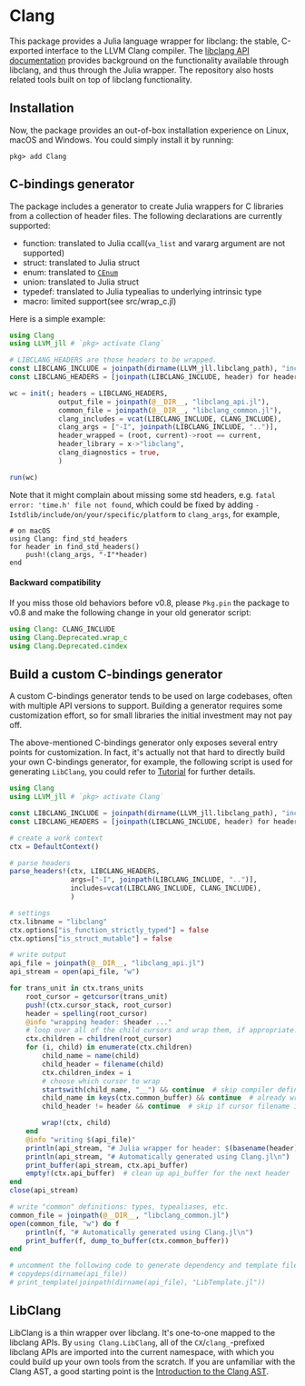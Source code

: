 # Clang
This package provides a Julia language wrapper for libclang: the stable, C-exported
interface to the LLVM Clang compiler. The [libclang API documentation](http://clang.llvm.org/doxygen/group__CINDEX.html)
provides background on the functionality available through libclang, and thus
through the Julia wrapper. The repository also hosts related tools built
on top of libclang functionality.

## Installation
Now, the package provides an out-of-box installation experience on Linux, macOS and Windows. You
could simply install it by running:
```
pkg> add Clang
```

## C-bindings generator
The package includes a generator to create Julia wrappers for C libraries from a collection of header files. The following declarations are currently supported:

- function: translated to Julia ccall(`va_list` and vararg argument are not supported)
- struct: translated to Julia struct
- enum: translated to [`CEnum`](https://github.com/JuliaInterop/CEnum.jl)
- union: translated to Julia struct
- typedef: translated to Julia typealias to underlying intrinsic type
- macro: limited support(see src/wrap_c.jl)

Here is a simple example:
```julia
using Clang
using LLVM_jll # `pkg> activate Clang`

# LIBCLANG_HEADERS are those headers to be wrapped.
const LIBCLANG_INCLUDE = joinpath(dirname(LLVM_jll.libclang_path), "include", "clang-c") |> normpath
const LIBCLANG_HEADERS = [joinpath(LIBCLANG_INCLUDE, header) for header in readdir(LIBCLANG_INCLUDE) if endswith(header, ".h")]

wc = init(; headers = LIBCLANG_HEADERS,
            output_file = joinpath(@__DIR__, "libclang_api.jl"),
            common_file = joinpath(@__DIR__, "libclang_common.jl"),
            clang_includes = vcat(LIBCLANG_INCLUDE, CLANG_INCLUDE),
            clang_args = ["-I", joinpath(LIBCLANG_INCLUDE, "..")],
            header_wrapped = (root, current)->root == current,
            header_library = x->"libclang",
            clang_diagnostics = true,
            )

run(wc)
```
Note that it might complain about missing some std headers, e.g. `fatal error: 'time.h' file not found`,
which could be fixed by adding `-Istdlib/include/on/your/specific/platform` to `clang_args`, for example,
```
# on macOS
using Clang: find_std_headers
for header in find_std_headers()
    push!(clang_args, "-I"*header)
end
```

#### Backward compatibility
If you miss those old behaviors before v0.8, please `Pkg.pin` the package to v0.8 and
make the following change in your old generator script:
```julia
using Clang: CLANG_INCLUDE
using Clang.Deprecated.wrap_c
using Clang.Deprecated.cindex
```

## Build a custom C-bindings generator
A custom C-bindings generator tends to be used on large codebases, often with multiple API versions to support. Building a generator requires some customization effort, so for small libraries the initial
investment may not pay off.

The above-mentioned C-bindings generator only exposes several entry points for customization.
In fact, it's actually not that hard to directly build your own C-bindings generator,
for example, the following script is used for generating `LibClang`, you could refer to [Tutorial](@ref) for
further details.
```julia
using Clang
using LLVM_jll # `pkg> activate Clang`

const LIBCLANG_INCLUDE = joinpath(dirname(LLVM_jll.libclang_path), "include", "clang-c") |> normpath
const LIBCLANG_HEADERS = [joinpath(LIBCLANG_INCLUDE, header) for header in readdir(LIBCLANG_INCLUDE) if endswith(header, ".h")]

# create a work context
ctx = DefaultContext()

# parse headers
parse_headers!(ctx, LIBCLANG_HEADERS,
               args=["-I", joinpath(LIBCLANG_INCLUDE, "..")],
               includes=vcat(LIBCLANG_INCLUDE, CLANG_INCLUDE),
               )

# settings
ctx.libname = "libclang"
ctx.options["is_function_strictly_typed"] = false
ctx.options["is_struct_mutable"] = false

# write output
api_file = joinpath(@__DIR__, "libclang_api.jl")
api_stream = open(api_file, "w")

for trans_unit in ctx.trans_units
    root_cursor = getcursor(trans_unit)
    push!(ctx.cursor_stack, root_cursor)
    header = spelling(root_cursor)
    @info "wrapping header: $header ..."
    # loop over all of the child cursors and wrap them, if appropriate.
    ctx.children = children(root_cursor)
    for (i, child) in enumerate(ctx.children)
        child_name = name(child)
        child_header = filename(child)
        ctx.children_index = i
        # choose which cursor to wrap
        startswith(child_name, "__") && continue  # skip compiler definitions
        child_name in keys(ctx.common_buffer) && continue  # already wrapped
        child_header != header && continue  # skip if cursor filename is not in the headers to be wrapped

        wrap!(ctx, child)
    end
    @info "writing $(api_file)"
    println(api_stream, "# Julia wrapper for header: $(basename(header))")
    println(api_stream, "# Automatically generated using Clang.jl\n")
    print_buffer(api_stream, ctx.api_buffer)
    empty!(ctx.api_buffer)  # clean up api_buffer for the next header
end
close(api_stream)

# write "common" definitions: types, typealiases, etc.
common_file = joinpath(@__DIR__, "libclang_common.jl")
open(common_file, "w") do f
    println(f, "# Automatically generated using Clang.jl\n")
    print_buffer(f, dump_to_buffer(ctx.common_buffer))
end

# uncomment the following code to generate dependency and template files
# copydeps(dirname(api_file))
# print_template(joinpath(dirname(api_file), "LibTemplate.jl"))
```

## LibClang
LibClang is a thin wrapper over libclang. It's one-to-one mapped to the libclang APIs.
By `using Clang.LibClang`, all of the `CX`/`clang_`-prefixed libclang APIs are imported into the
current namespace, with which you could build up your own tools from the scratch. If you are
unfamiliar with the Clang AST, a good starting point is the [Introduction to the Clang AST](http://clang.llvm.org/docs/IntroductionToTheClangAST.html).
